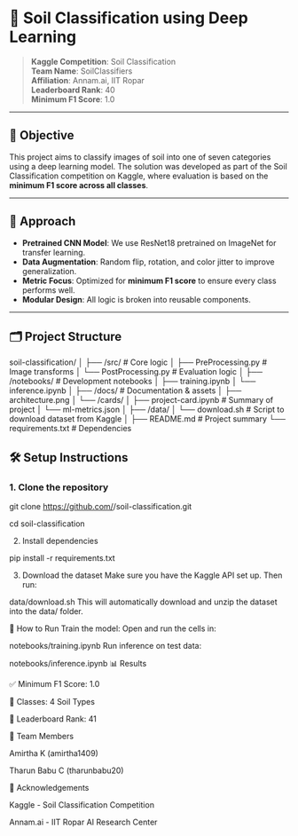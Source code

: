 # 🌱 Soil Classification using Deep Learning

> **Kaggle Competition**: Soil Classification  
> **Team Name**: SoilClassifiers  
> **Affiliation**: Annam.ai, IIT Ropar  
> **Leaderboard Rank**: 40  
> **Minimum F1 Score**: 1.0  

---

## 📌 Objective

This project aims to classify images of soil into one of seven categories using a deep learning model. The solution was developed as part of the Soil Classification competition on Kaggle, where evaluation is based on the **minimum F1 score across all classes**.

---

## 🧠 Approach

- **Pretrained CNN Model**: We use ResNet18 pretrained on ImageNet for transfer learning.
- **Data Augmentation**: Random flip, rotation, and color jitter to improve generalization.
- **Metric Focus**: Optimized for **minimum F1 score** to ensure every class performs well.
- **Modular Design**: All logic is broken into reusable components.

---

## 🗂️ Project Structure

soil-classification/
│
├── /src/ # Core logic
│ ├── PreProcessing.py # Image transforms
│ └── PostProcessing.py # Evaluation logic
│
├── /notebooks/ # Development notebooks
│ ├── training.ipynb
│ └── inference.ipynb
│
├── /docs/ # Documentation & assets
│ ├── architecture.png
│ └── /cards/
│ ├── project-card.ipynb # Summary of project
│ └── ml-metrics.json
│
├── /data/
│ └── download.sh # Script to download dataset from Kaggle
│
├── README.md # Project summary
└── requirements.txt # Dependencies



## 🛠️ Setup Instructions

### 1. Clone the repository

git clone https://github.com/<your-username>/soil-classification.git

cd soil-classification

2. Install dependencies

pip install -r requirements.txt

3. Download the dataset
Make sure you have the Kaggle API set up. Then run:

data/download.sh
This will automatically download and unzip the dataset into the data/ folder.

🚀 How to Run
Train the model:
Open and run the cells in:


notebooks/training.ipynb
Run inference on test data:

notebooks/inference.ipynb
📊 Results

✅ Minimum F1 Score: 1.0

🔢 Classes: 4 Soil Types

🏅 Leaderboard Rank: 41

🤝 Team Members

Amirtha K (amirtha1409)

Tharun Babu C (tharunbabu20)



📎 Acknowledgements

Kaggle - Soil Classification Competition

Annam.ai - IIT Ropar AI Research Center



